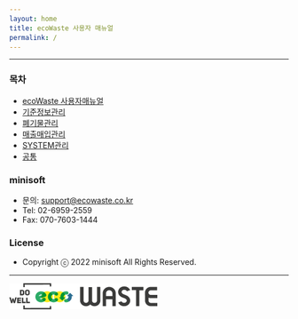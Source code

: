 ```yaml
---
layout: home
title: ecoWaste 사용자 매뉴얼
permalink: /
---
```


***

### 목차

- [ecoWaste 사용자매뉴얼][1]
- [기준정보관리][2]
- [폐기물관리][3]
- [매출매입관리][4]
- [SYSTEM관리][5]
- [공통][6]

### minisoft

- 문의: support@ecowaste.co.kr
- Tel: 02-6959-2559
- Fax: 070-7603-1444

### License

- Copyright ⓒ 2022 minisoft All Rights Reserved.

***

![](/images/ecoLogo.png)

<!-- real link -->
[1]: https://manual-ecowaste.github.io/jekyll/2022-07-20-ecoWaste_install_login.html
[2]: https://manual-ecowaste.github.io/jekyll/2022-07-21-bas_management.html
[3]: https://manual-ecowaste.github.io/jekyll/2022-07-22-wdm_management.html
[4]: https://manual-ecowaste.github.io/jekyll/2022-07-23-bill_management.html
[5]: https://manual-ecowaste.github.io/jekyll/2022-07-24-sys_management.html
[6]: https://manual-ecowaste.github.io/jekyll/2022-07-25-common.html


